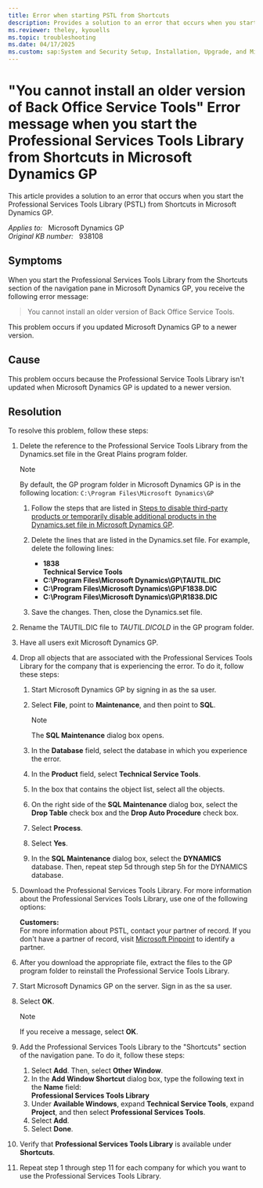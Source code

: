 ```yaml
---
title: Error when starting PSTL from Shortcuts
description: Provides a solution to an error that occurs when you start the Professional Services Tools Library from Shortcuts in Microsoft Dynamics GP.
ms.reviewer: theley, kyouells
ms.topic: troubleshooting
ms.date: 04/17/2025
ms.custom: sap:System and Security Setup, Installation, Upgrade, and Migrations
---
```

# "You cannot install an older version of Back Office Service Tools" Error message when you start the Professional Services Tools Library from Shortcuts in Microsoft Dynamics GP

This article provides a solution to an error that occurs when you start the Professional Services Tools Library (PSTL) from Shortcuts in Microsoft Dynamics GP.

_Applies to:_ &nbsp; Microsoft Dynamics GP  
_Original KB number:_ &nbsp; 938108

## Symptoms

When you start the Professional Services Tools Library from the Shortcuts section of the navigation pane in Microsoft Dynamics GP, you receive the following error message:
> You cannot install an older version of Back Office Service Tools.

This problem occurs if you updated Microsoft Dynamics GP to a newer version.

## Cause

This problem occurs because the Professional Service Tools Library isn't updated when Microsoft Dynamics GP is updated to a newer version.

## Resolution

To resolve this problem, follow these steps:

1. Delete the reference to the Professional Service Tools Library from the Dynamics.set file in the Great Plains program folder.

    > [!NOTE]
    > By default, the GP program folder in Microsoft Dynamics GP is in the following location: `C:\Program Files\Microsoft Dynamics\GP`

    1. Follow the steps that are listed in [Steps to disable third-party products or temporarily disable additional products in the Dynamics.set file in Microsoft Dynamics GP](./disable-third-party-products-in-dynamicsdot-set-file.md).

    2. Delete the lines that are listed in the Dynamics.set file. For example, delete the following lines:
        - **1838**  
          **Technical Service Tools**  
        - **C:\Program Files\Microsoft Dynamics\GP\TAUTIL.DIC**  
        - **C:\Program Files\Microsoft Dynamics\GP\F1838.DIC**  
        - **C:\Program Files\Microsoft Dynamics\GP\R1838.DIC**  
    3. Save the changes. Then, close the Dynamics.set file.
2. Rename the TAUTIL.DIC file to *TAUTIL.DICOLD* in the GP program folder.
3. Have all users exit Microsoft Dynamics GP.
4. Drop all objects that are associated with the Professional Services Tools Library for the company that is experiencing the error. To do it, follow these steps:
    1. Start Microsoft Dynamics GP by signing in as the sa user.
    2. Select **File**, point to **Maintenance**, and then point to **SQL**.

        > [!NOTE]
        > The **SQL Maintenance** dialog box opens.
    3. In the **Database** field, select the database in which you experience the error.
    4. In the **Product** field, select **Technical Service Tools**.
    5. In the box that contains the object list, select all the objects.
    6. On the right side of the **SQL Maintenance** dialog box, select the **Drop Table** check box and the **Drop Auto Procedure** check box.
    7. Select **Process**.
    8. Select **Yes**.
    9. In the **SQL Maintenance** dialog box, select the **DYNAMICS** database. Then, repeat step 5d through step 5h for the DYNAMICS database.
5. Download the Professional Services Tools Library. For more information about the Professional Services Tools Library, use one of the following options:

    **Customers:**  
    For more information about PSTL, contact your partner of record. If you don't have a partner of record, visit [Microsoft Pinpoint](https://www.microsoft.com/solution-providers/home) to identify a partner.

6. After you download the appropriate file, extract the files to the GP program folder to reinstall the Professional Service Tools Library.
7. Start Microsoft Dynamics GP on the server. Sign in as the sa user.
8. Select **OK**.

    > [!NOTE]
    > If you receive a message, select **OK**.
9. Add the Professional Services Tools Library to the "Shortcuts" section of the navigation pane. To do it, follow these steps:
    1. Select **Add**. Then, select **Other Window**.
    2. In the **Add Window Shortcut** dialog box, type the following text in the **Name** field:  
    **Professional Services Tools Library**
    3. Under **Available Windows**, expand **Technical Service Tools**, expand **Project**, and then select **Professional Services Tools**.
    4. Select **Add**.
    5. Select **Done**.
10. Verify that **Professional Services Tools Library** is available under **Shortcuts**.
11. Repeat step 1 through step 11 for each company for which you want to use the Professional Services Tools Library.
